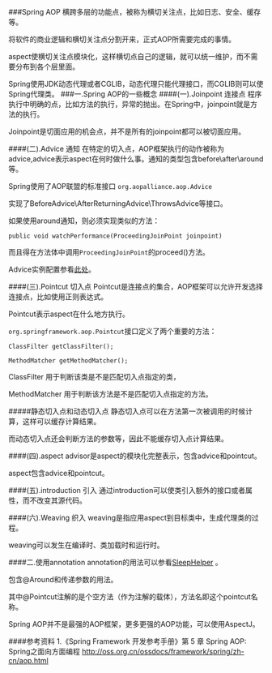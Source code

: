 ###Spring AOP
横跨多层的功能点，被称为横切关注点，比如日志、安全、缓存等。

将软件的商业逻辑和横切关注点分割开来，正式AOP所需要完成的事情。

aspect使横切关注点模块化，这样横切点自己的逻辑，就可以统一维护，而不需要分布到各个层里面。

Spring使用JDK动态代理或者CGLIB，动态代理只能代理接口，而CGLIB则可以使Spring代理类。
###一.Spring AOP的一些概念
####(一).Joinpoint 连接点
程序执行中明确的点，比如方法的执行，异常的抛出。在Spring中，joinpoint就是方法的执行。

Joinpoint是切面应用的机会点，并不是所有的joinpoint都可以被切面应用。

####(二).Advice 通知
在特定的切入点，AOP框架执行的动作被称为advice,advice表示aspect在何时做什么事。通知的类型包含before\after\around等。

Spring使用了AOP联盟的标准接口 `org.aopalliance.aop.Advice`

实现了BeforeAdvice\AfterReturningAdvice\ThrowsAdvice等接口。

如果使用around通知，则必须实现类似的方法：

	public void watchPerformance(ProceedingJoinPoint joinpoint)
	
而且得在方法体中调用`ProceedingJoinPoint`的proceed()方法。

Advice实例配置参看[此处](https://github.com/llohellohe/spring3/blob/master/framework/src/main/resources/aop.xml)。

####(三).Pointcut 切入点
Pointcut是连接点的集合，AOP框架可以允许开发选择连接点，比如使用正则表达式。

Pointcut表示aspect在什么地方执行。

`org.springframework.aop.Pointcut`接口定义了两个重要的方法：
   
    ClassFilter getClassFilter();

    MethodMatcher getMethodMatcher();

ClassFilter 用于判断该类是不是匹配切入点指定的类，

MethodMatcher 用于判断该方法是不是匹配切入点指定的方法。

#####静态切入点和动态切入点
静态切入点可以在方法第一次被调用的时候计算，这样可以缓存计算结果。

而动态切入点还会判断方法的参数等，因此不能缓存切入点计算结果。

####(四).aspect
advisor是aspect的模块化完整表示，包含advice和pointcut。

aspect包含advice和pointcut。

####(五).introduction 引入
通过introduction可以使类引入额外的接口或者属性，而不改变其源代码。

####(六).Weaving 织入
weaving是指应用aspect到目标类中，生成代理类的过程。

weaving可以发生在编译时、类加载时和运行时。

####二.使用annotation
annotation的用法可以参看[SleepHelper](https://github.com/llohellohe/spring3/blob/master/framework/src/main/java/yangqi/spring3/aop/anno/SleepHelper.java) 。

包含@Around和传递参数的用法。

其中@Pointcut注解的是个空方法（作为注解的载体），方法名即这个pointcut名称。

Spring AOP并不是最强的AOP框架，更多更强的AOP功能，可以使用AspectJ。


####参考资料
1.《Spring Framework 开发参考手册》第 5 章 Spring AOP: Spring之面向方面编程 http://oss.org.cn/ossdocs/framework/spring/zh-cn/aop.html